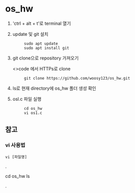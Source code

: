 # os_hw

1. 'ctrl + alt + t'로 terminal 열기
2. update 및 git 설치

            sudo apt update
            sudo apt install git
  
4. git clone으로 repository 가져오기
   
   <>code 에서 HTTPs로 clone
   
            git clone https://github.com/woosy123/os_hw.git

5. ls로 현재 directory에 os_hw 폴더 생성 확인       
6. osl.c 파일 실행

            cd os_hw
            vi os1.c


## 참고

### vi 사용법

    vi [파일명]

.

  cd os_hw
  ls
  
.
